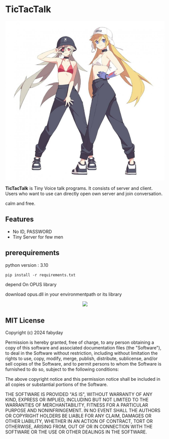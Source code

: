 # TicTacTalk


<p align="center">
<img width="100%" height="40%" src="./images/main.jpg"/>
</p>

**TicTacTalk** is Tiny Voice talk programs. It consists of server and client. Users who want to use can directly open own server and join conversation. 

calm and free.


## Features
- No ID, PASSWORD
- Tiny Server for few men



## prerequirements
python version : 3.10
```
pip install -r requirements.txt
```
depend On OPUS library

download opus.dll in your environmentpath or its library


<p align="center">
<img width="50%" src="./images/loading.gif"/>
</p>





## MIT License
Copyright (c) 2024 fabyday

Permission is hereby granted, free of charge, to any person obtaining a copy
of this software and associated documentation files (the "Software"), to deal
in the Software without restriction, including without limitation the rights
to use, copy, modify, merge, publish, distribute, sublicense, and/or sell
copies of the Software, and to permit persons to whom the Software is
furnished to do so, subject to the following conditions:

The above copyright notice and this permission notice shall be included in all
copies or substantial portions of the Software.

THE SOFTWARE IS PROVIDED "AS IS", WITHOUT WARRANTY OF ANY KIND, EXPRESS OR
IMPLIED, INCLUDING BUT NOT LIMITED TO THE WARRANTIES OF MERCHANTABILITY,
FITNESS FOR A PARTICULAR PURPOSE AND NONINFRINGEMENT. IN NO EVENT SHALL THE
AUTHORS OR COPYRIGHT HOLDERS BE LIABLE FOR ANY CLAIM, DAMAGES OR OTHER
LIABILITY, WHETHER IN AN ACTION OF CONTRACT, TORT OR OTHERWISE, ARISING FROM,
OUT OF OR IN CONNECTION WITH THE SOFTWARE OR THE USE OR OTHER DEALINGS IN THE
SOFTWARE.

